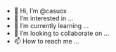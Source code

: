 - 👋 Hi, I’m @casuox
- 👀 I’m interested in ...
- 🌱 I’m currently learning ...
- 💞️ I’m looking to collaborate on ...
- 📫 How to reach me ...

<!---
casuox/casuox is a ✨ special ✨ repository because its `README.md` (this file) appears on your GitHub profile.
You can click the Preview link to take a look at your changes.
--->

